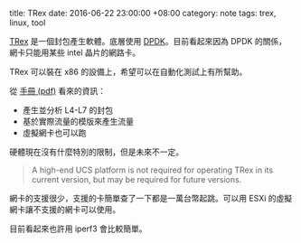 title: TRex
date: 2016-06-22 23:00:00 +08:00
category: note
tags: trex, linux, tool

[TRex](https://trex-tgn.cisco.com "TRex") 是一個封包產生軟體。底層使用 [DPDK](http://dpdk.org/)。目前看起來因為 DPDK 的關係，網卡只能用某些 intel 晶片的網路卡。

TRex 可以裝在 x86 的設備上，希望可以在自動化測試上有所幫助。

從 [手冊 (pdf)](https://trex-tgn.cisco.com/trex/doc/trex_book.pdf) 看來的資訊：

* 產生並分析 L4-L7 的封包
* 基於實際流量的模版來產生流量
* 虛擬網卡也可以跑

硬體現在沒有什麼特別的限制，但是未來不一定。

> A high-end UCS platform is not required for operating TRex in its current
> version, but may be required for future versions.

網卡的支援很少，支援的卡簡單查了一下都是一萬台幣起跳。可以用 ESXi 的虛擬網卡讓不支援的網卡可以使用。

目前看起來也許用 iperf3 會比較簡單。

